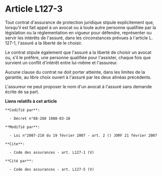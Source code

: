# Article L127-3

Tout contrat d'assurance de protection juridique stipule explicitement que, lorsqu'il est fait appel à un avocat ou à toute
autre personne qualifiée par la législation ou la réglementation en vigueur pour défendre, représenter ou servir les intérêts
de l'assuré, dans les circonstances prévues à l'article L. 127-1, l'assuré a la liberté de le choisir. 

Le contrat stipule également que l'assuré a la liberté de choisir un avocat ou, s'il le préfère, une personne qualifiée pour
l'assister, chaque fois que survient un conflit d'intérêt entre lui-même et l'assureur. 

Aucune clause du contrat ne doit porter atteinte, dans les limites de la garantie, au libre choix ouvert à l'assuré par les
deux alinéas précédents. 

L'assureur ne peut proposer le nom d'un avocat à l'assuré sans demande écrite de sa part.

**Liens relatifs à cet article**

	**Codifié par**:

	  - Décret n°88-260 1988-03-18

	**Modifié par**:

	  - Loi n°2007-210 du 19 février 2007 - art. 2 () JORF 21 février 2007

	**Cite**:

	  - Code des assurances - art. L127-1 (V)

	**Cité par**:

	  - Code des assurances - art. L127-5 (V)

